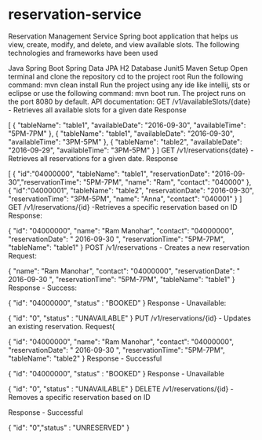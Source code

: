 # reservation-service

Reservation Management Service
Spring boot application that helps us view, create, modify, and delete, and view available slots. The following technologies and frameworks have been used

Java
Spring Boot
Spring Data JPA
H2 Database
Junit5
Maven
Setup
Open terminal and clone the repository
cd to the project root
Run the following command: mvn clean install
Run the project using any ide like intellij, sts or eclipse or use the following command: mvn boot run.
The project runs on the port 8080 by default.
API documentation:
GET /v1/availableSlots/{date} - Retrieves all available slots for a given date Response

[
    {
        "tableName": "table1",
        "availableDate": "2016-09-30",
        "availableTime": "5PM-7PM"
    },
    {
        "tableName": "table1",
        "availableDate": "2016-09-30",
        "availableTime": "3PM-5PM"
    },
    {
        "tableName": "table2",
        "availableDate": "2016-09-29",
        "availableTime": "3PM-5PM"
    }
]
GET /v1/reservations{date} - Retrieves all reservations for a given date. Response

[
    {
        "id":"04000000",
        "tableName": "table1",
        "reservationDate": "2016-09-30","reservationTime": "5PM-7PM",
        "name": "Ram",
        "contact": "040000"
    },
    {
        "id":"04000001",
        "tableName": "table2",
        "reservationDate": "2016-09-30",
        "reservationTime": "3PM-5PM",
        "name": "Anna",
        "contact": "040001"
    }
]
GET /v1/reservations/{id} -Retrieves a specific reservation based on ID Response:

{
    "id": "04000000",
    "name": "Ram Manohar",
    "contact": "04000000",
    "reservationDate": " 2016-09-30 ",
    "reservationTime": "5PM-7PM",
    "tableName": "table1"
}
POST /v1/reservations - Creates a new reservation Request:

{
   "name": "Ram Manohar",
   "contact": "04000000",
   "reservationDate": " 2016-09-30 ",
   "reservationTime": "5PM-7PM",
   "tableName": "table1"
}
Response - Success:

{
   "id": "04000000",
   "status" : "BOOKED"
}
Response - Unavailable:

{
   "id": "0",
   "status" : "UNAVAILABLE"
}
PUT /v1/reservations/{id} - Updates an existing reservation. Request{

{
    "id": "04000000",
    "name": "Ram Manohar",
    "contact": "04000000",
    "reservationDate": " 2016-09-30 ",
    "reservationTime": "5PM-7PM",
    "tableName": "table2"
}
Response - Successful

{
    "id": "04000000",
    "status" : "BOOKED"
}
Response - Unavailable

{
    "id": "0",
    "status" : "UNAVAILABLE"
}
DELETE /v1/reservations/{id} - Removes a specific reservation based on ID

Response - Successful

{
    "id": "0","status" : "UNRESERVED"
}
